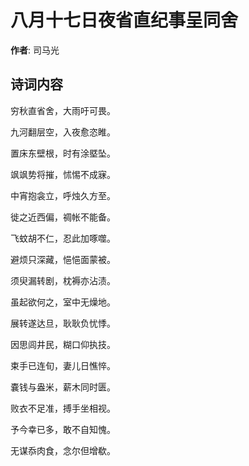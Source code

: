 # 八月十七日夜省直纪事呈同舍

**作者**: 司马光

## 诗词内容

穷秋直省舍，大雨吁可畏。

九河翻层空，入夜愈恣睢。

置床东壁根，时有涂塈坠。

飒飒势将摧，怵惕不成寐。

中宵抱衾立，呼烛久方至。

徙之近西偏，禂帐不能备。

飞蚊胡不仁，忍此加啄噬。

避烦只深藏，悒悒面蒙被。

须臾漏转剧，枕褥亦沾渍。

虽起欲何之，室中无燥地。

展转遂达旦，耿耿负忧悸。

因思闾井民，糊口仰执技。

束手已连旬，妻儿日憔悴。

嚢钱与盎米，薪木同时匮。

败衣不足准，搏手坐相视。

予今幸已多，敢不自知愧。

无谋忝肉食，念尔但增欷。

